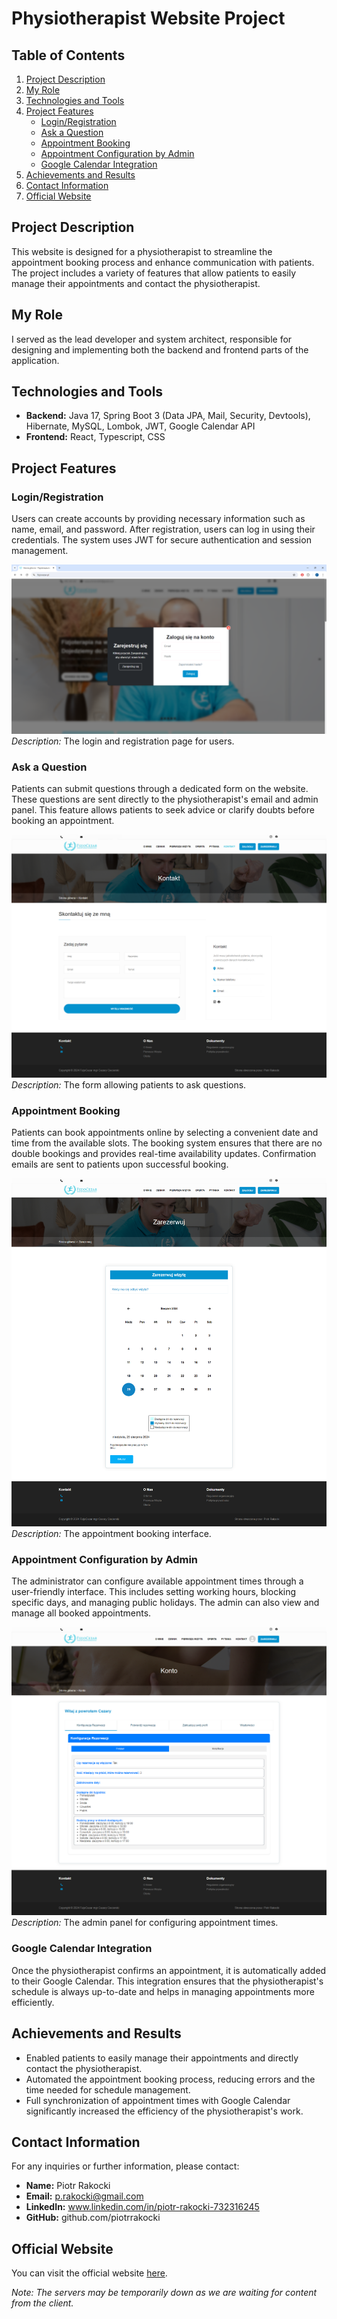 # Physiotherapist Website Project

## Table of Contents
1. [Project Description](#project-description)
2. [My Role](#my-role)
3. [Technologies and Tools](#technologies-and-tools)
4. [Project Features](#project-features)
    - [Login/Registration](#loginregistration)
    - [Ask a Question](#ask-a-question)
    - [Appointment Booking](#appointment-booking)
    - [Appointment Configuration by Admin](#appointment-configuration-by-admin)
    - [Google Calendar Integration](#google-calendar-integration)
5. [Achievements and Results](#achievements-and-results)
6. [Contact Information](#contact-information)
7. [Official Website](#official-website)

## Project Description
This website is designed for a physiotherapist to streamline the appointment booking process and enhance communication with patients. The project includes a variety of features that allow patients to easily manage their appointments and contact the physiotherapist.

## My Role
I served as the lead developer and system architect, responsible for designing and implementing both the backend and frontend parts of the application.

## Technologies and Tools
- **Backend:** Java 17, Spring Boot 3 (Data JPA, Mail, Security, Devtools), Hibernate, MySQL, Lombok, JWT, Google Calendar API
- **Frontend:** React, Typescript, CSS

## Project Features

### Login/Registration
Users can create accounts by providing necessary information such as name, email, and password. After registration, users can log in using their credentials. The system uses JWT for secure authentication and session management.

![Login/Registration](screenshots/login-registration.png)
*Description:* The login and registration page for users.

### Ask a Question
Patients can submit questions through a dedicated form on the website. These questions are sent directly to the physiotherapist's email and admin panel. This feature allows patients to seek advice or clarify doubts before booking an appointment.

![Ask a Question](screenshots/ask-a-question.png)
*Description:* The form allowing patients to ask questions.

### Appointment Booking
Patients can book appointments online by selecting a convenient date and time from the available slots. The booking system ensures that there are no double bookings and provides real-time availability updates. Confirmation emails are sent to patients upon successful booking.

![Appointment Booking](screenshots/appointment-booking.png)
*Description:* The appointment booking interface.

### Appointment Configuration by Admin
The administrator can configure available appointment times through a user-friendly interface. This includes setting working hours, blocking specific days, and managing public holidays. The admin can also view and manage all booked appointments.

![Appointment Configuration by Admin](screenshots/admin-configuration.png)
*Description:* The admin panel for configuring appointment times.

### Google Calendar Integration
Once the physiotherapist confirms an appointment, it is automatically added to their Google Calendar. This integration ensures that the physiotherapist's schedule is always up-to-date and helps in managing appointments more efficiently.

## Achievements and Results
- Enabled patients to easily manage their appointments and directly contact the physiotherapist.
- Automated the appointment booking process, reducing errors and the time needed for schedule management.
- Full synchronization of appointment times with Google Calendar significantly increased the efficiency of the physiotherapist's work.

## Contact Information
For any inquiries or further information, please contact:
- **Name:** Piotr Rakocki
- **Email:** p.rakocki@gmail.com
- **LinkedIn:** www.linkedin.com/in/piotr-rakocki-732316245
- **GitHub:** github.com/piotrrakocki

## Official Website
You can visit the official website [here](https://fizjocezar.pl/).

*Note: The servers may be temporarily down as we are waiting for content from the client.*
